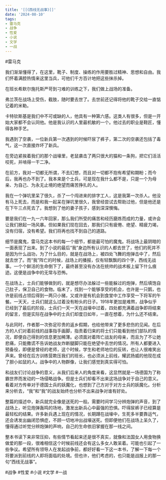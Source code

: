 ```yaml
---
title: '[[《西线无战事》]]'
date: '2024-08-10'
tags:
- 雷马克
- 战争
- 性爱
- 小说
- 文学
- 一战
---
```

#雷马克

我们渐渐懂得了，在这里，靴子、制度、操练的作用要胜过精神、思想和自由。我们怀着满腔热情来这里当兵，可他们千方百计地把这些抹杀掉。

在班长希默尔施托斯严苛到刁难的训练之下，我们做上战场的准备。

弗兰茨在战场上受伤，截肢，随时要去世了。去世前还记得将他的靴子交给一直惦记着的米勒。

卡特钦斯基是我们中不可或缺的人，他具有一种第六感。这类人有很多，但是一开始大家都不会认同他。他是我认识的人里最机敏的一个。他过去的职业是鞋匠，懂得各种手艺。

我遇到了空袭，一位新兵第一次遇到的时候吓尿了裤子，第二次的空袭还包括了毒气，这一次直接炸坏了新兵。

在旁边紧挨着我们的那个战壕里，老鼠袭击了两只很大的猫和一条狗，把它们活活咬死，并啃得一干二净。

在前方，我对一切都无所谓，不去幻想，而且对一切都不抱有希望和期盼；而今后，我再也办不到了。我本来是个士兵，可是现在我什么都不是，只是一个为母亲、为自己、为永无止境的绝望而痛苦挣扎的人。

我在一个弹坑里呆了很久，杀了一个闯进来的排字工人，这是我第一次杀人。他没有马上死去，而是和我一起呆在弹坑里很久，我曾经尝试去帮助过他，但是他还是在下午三点死去了。我想到了他的妻子孩子，感到深深懊悔。

要是我们在一九一六年回家，那么我们所受的痛苦和经历磨炼而成的力量，或许会让我们掀起一场风暴。但如果我们现在回去，那我们只有疲倦、绝望、精疲力竭，没有归宿，没有希望。我们将再也找不到自己的道路。

细节是魔鬼，雷马克这本书的每一个细节，都是最可怕的魔鬼。将战场上最阴暗的一面表现了出来。到了小说的最后“我”身边所有认识的人都去世了，他们的死并不是因为什么战功，为了什么目的，就是在战场上，被四处飞舞的炮弹击中了，然后就去世了。而“我”阵亡的时候，战场上的播报，仅有轻飘飘的四个字，西线无战事。一个个鲜活的生命倒下了，最终甚至没有办法在统帅的战术板上留下什么痕迹。这便是战争中的无常与恐怖。

在战场上，士兵们能够做到的，就是想尽办法躲过一些能躲过的炮弹，然后填饱自己肚子，保卫自己的食物。临末了，找到一个能够享受的机会，也许是一只鹅，也许是前线占领后得到一两只小猪，又或许是有机会到食堂中工作享受一下将军的午餐。一天天，士兵们就这么过着没有盼头的日子。1918年更加是难熬，战争似乎已经到了最后的阶段，士兵们一天一天在战壕中过着，四处都充满着战争即将结束的留言，但是实际在战争中的士兵们却度日如年，一直在想着，为什么还不结束。

与此同时，作者那一次弥足珍贵的返乡假期，也给他带来了更多悲伤的见闻。在后方的人们对着前线的战事指手画脚，指责着归来的将士们只能看到他们部队的情况，即便自己得到的信息更加稀薄。必须面对着阵亡战友的母亲，而且为了不让她悲痛，只能撒谎不告诉她战友炸断腿脚只能在绝望中去世的情况。所有人都要进入预备役，即便是曾经的老师，这个时候，学生和老师地位的反转，也让人很难笑出声来。曾经在后方训练营欺压我们的班长，也必须派上前线，耀武扬威的他现在成了胆小如鼠的人。战争中的人物群像，让我们感觉到真实得可怕。

和战友们讨论战争的意义，从我们后来人的角度来看，这显然就是一场德国为了称霸世界而发动的一场侵略战争。但是士兵们却看不出来这场战争对于自己的意义。看着对方传单对于德国士兵的妖魔化，也想到了己方对于对方士兵的妖魔化。分析来分析去，“我”和“我”的战友始终也分析不出来战争对谁有好处。

整篇的描述中，新兵就完全像是送死的一般。需要时间学习分辨炮弹的声音，到了战场上，听见炮弹轰鸣的场地，激发出新兵心中最强的恐惧。吓得尿裤子已经算是最轻松的结果。许多新兵遇上现在的情况，长期蹲在战壕中，生死多半要靠运气，还会诱发出幽闭恐惧症，不顾一切地冲出战壕送死。但即便他们在战场上呆久了，懂得通过听觉分辨炮弹的声响，自己的生命依旧掌握在那一线之间。

整本书读下来非常压抑，有些情节看起来还是很不真实，就像和法国女人用食物换做爱的那一段，很难相信这个时候前线还会有这么多女人敢呆着。可能也引起了一些争议。希望所有领导人在发起战争前，都好好看一下这一本书，了解一下每一个将要派到前线的人即将面临的处境。但也许，他们考虑的，也只能是战报上的那一句“西线无战事”。

#战争 #性爱 #小说 #文学 #一战
